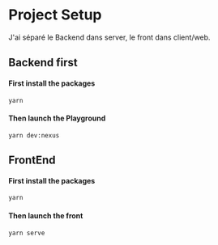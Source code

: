 # Project Setup

J'ai séparé le Backend dans server, le front dans client/web.

## Backend first

#### First install the packages

```shell
yarn
```

#### Then launch the Playground

```shell
yarn dev:nexus
```

## FrontEnd

#### First install the packages

```shell
yarn
```

#### Then launch the front

```shell
yarn serve
```
